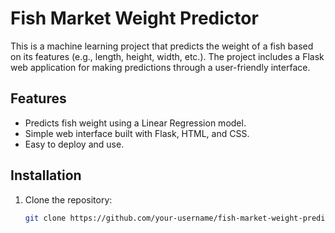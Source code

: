 # Fish Market Weight Predictor

This is a machine learning project that predicts the weight of a fish based on its features (e.g., length, height, width, etc.). The project includes a Flask web application for making predictions through a user-friendly interface.

## Features
- Predicts fish weight using a Linear Regression model.
- Simple web interface built with Flask, HTML, and CSS.
- Easy to deploy and use.

## Installation

1. Clone the repository:
   ```bash
   git clone https://github.com/your-username/fish-market-weight-predictor.git
